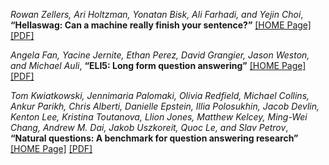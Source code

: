 *Rowan Zellers, Ari Holtzman, Yonatan Bisk, Ali Farhadi, and Yejin Choi*, **“Hellaswag: Can a machine really finish your sentence?”** [[HOME Page]](https://aclanthology.org/P19-1472/)[[PDF]](https://aclanthology.org/P19-1472.pdf)



*Angela Fan, Yacine Jernite, Ethan Perez, David Grangier, Jason Weston, and Michael Auli*, **“ELI5: Long form question answering”** [[HOME Page]](https://aclanthology.org/P19-1346/)[[PDF]](https://aclanthology.org/P19-1346.pdf)



*Tom Kwiatkowski, Jennimaria Palomaki, Olivia Redfield, Michael Collins, Ankur Parikh, Chris Alberti, Danielle Epstein, Illia Polosukhin, Jacob Devlin, Kenton Lee, Kristina Toutanova, Llion Jones, Matthew Kelcey, Ming-Wei Chang, Andrew M. Dai, Jakob Uszkoreit, Quoc Le, and Slav Petrov*, **“Natural questions: A benchmark for question answering research”** [[HOME Page]](https://aclanthology.org/Q19-1026/) [[PDF]](https://aclanthology.org/Q19-1026.pdf)

